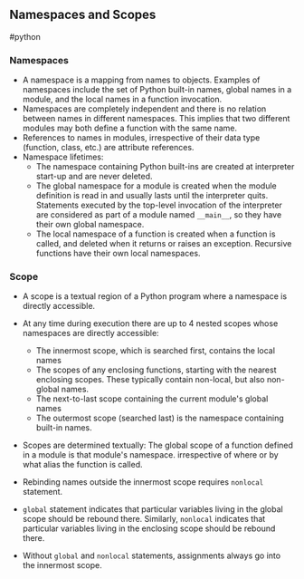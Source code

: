 ## Namespaces and Scopes
#python 

### Namespaces
- A namespace is a mapping from names to objects. Examples of namespaces include the set of Python built-in names, global names in a module, and the local names in a function invocation.
- Namespaces are completely independent and there is no relation between names in different namespaces. This implies that two different modules may both define a function with the same name.
- References to names in modules, irrespective of their data type (function, class, etc.) are attribute references.
- Namespace lifetimes:
	- The namespace containing Python built-ins are created at interpreter start-up and are never deleted.
	- The global namespace for a module is created when the module definition is read in and usually lasts until the interpreter quits. Statements executed by the top-level invocation of the interpreter are considered as part of a module named `__main__`, so they have their own global namespace.
	- The local namespace of a function is created when a function is called, and deleted when it returns or raises an exception. Recursive functions have their own local namespaces.

### Scope
- A scope is a textual region of a Python program where a namespace is directly accessible.
- At any time during execution there are up to 4 nested scopes whose namespaces are directly accessible:
	- The innermost scope, which is searched first, contains the local names
	- The scopes of any enclosing functions, starting with the nearest enclosing scopes. These typically contain non-local, but also non-global names.
	- The next-to-last scope containing the current module's global names
	- The outermost scope (searched last) is the namespace containing built-in names.

- Scopes are determined textually: The global scope of a function defined in a module is that module's namespace. irrespective of where or by what alias the function is called.
- Rebinding names outside the innermost scope requires `nonlocal` statement.
- `global` statement indicates that particular variables living in the global scope should be rebound there. Similarly, `nonlocal`  indicates that particular variables living in the enclosing scope should be rebound there.
- Without `global` and `nonlocal` statements, assignments always go into the innermost scope.
